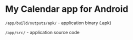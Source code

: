 # My Calendar app for Android

```/app/build/outputs/apk/``` - application binary (.apk)

```/app/src/``` - application source code
